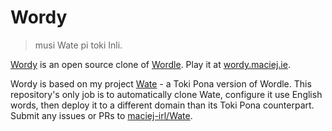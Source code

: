 # Wordy

> musi Wate pi toki Inli.

[Wordy](https://wordy.maciej.ie) is an open source clone of
[Wordle](https://www.nytimes.com/games/wordle/index.html).
Play it at [wordy.maciej.ie](https://wordy.maciej.ie).

Wordy is based on my project [Wate](https://github.com/maciej-irl/wate) -
a Toki Pona version of Wordle. This repository's only job is to automatically
clone Wate, configure it use English words, then deploy it to a different domain
than its Toki Pona counterpart. Submit any issues or PRs to
[maciej-irl/Wate](https://github.com/maciej-irl/wate).
